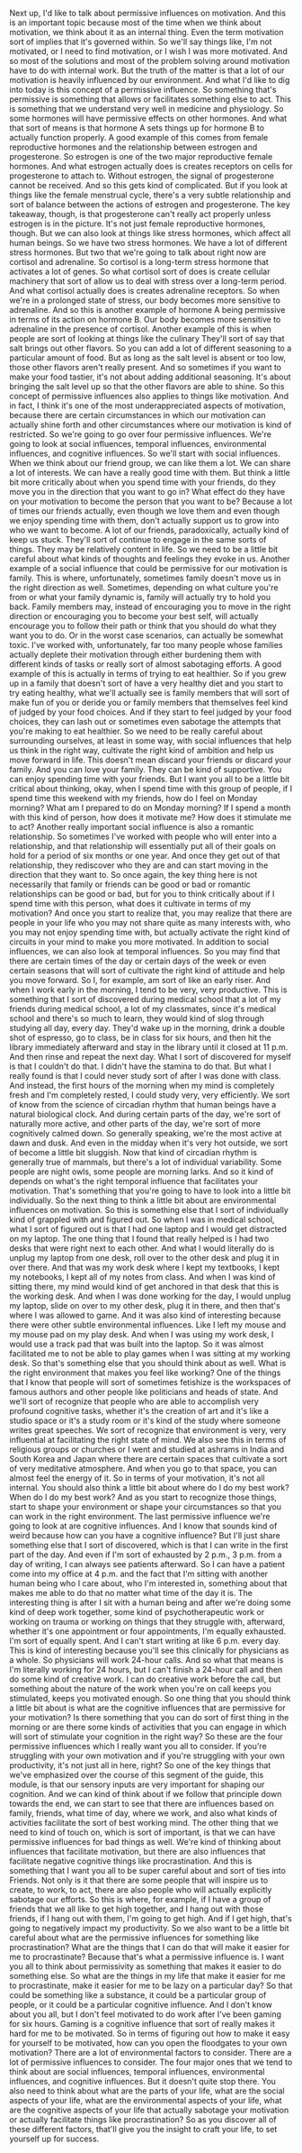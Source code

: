  Next up, I'd like to talk about permissive influences on motivation. And this is an important topic because most of the time when we think about motivation, we think about it as an internal thing. Even the term motivation sort of implies that it's governed within. So we'll say things like, I'm not motivated, or I need to find motivation, or I wish I was more motivated. And so most of the solutions and most of the problem solving around motivation have to do with internal work. But the truth of the matter is that a lot of our motivation is heavily influenced by our environment. And what I'd like to dig into today is this concept of a permissive influence. So something that's permissive is something that allows or facilitates something else to act. This is something that we understand very well in medicine and physiology. So some hormones will have permissive effects on other hormones. And what that sort of means is that hormone A sets things up for hormone B to actually function properly. A good example of this comes from female reproductive hormones and the relationship between estrogen and progesterone. So estrogen is one of the two major reproductive female hormones. And what estrogen actually does is creates receptors on cells for progesterone to attach to. Without estrogen, the signal of progesterone cannot be received. And so this gets kind of complicated. But if you look at things like the female menstrual cycle, there's a very subtle relationship and sort of balance between the actions of estrogen and progesterone. The key takeaway, though, is that progesterone can't really act properly unless estrogen is in the picture. It's not just female reproductive hormones, though. But we can also look at things like stress hormones, which affect all human beings. So we have two stress hormones. We have a lot of different stress hormones. But two that we're going to talk about right now are cortisol and adrenaline. So cortisol is a long-term stress hormone that activates a lot of genes. So what cortisol sort of does is create cellular machinery that sort of allow us to deal with stress over a long-term period. And what cortisol actually does is creates adrenaline receptors. So when we're in a prolonged state of stress, our body becomes more sensitive to adrenaline. And so this is another example of hormone A being permissive in terms of its action on hormone B. Our body becomes more sensitive to adrenaline in the presence of cortisol. Another example of this is when people are sort of looking at things like the culinary They'll sort of say that salt brings out other flavors. So you can add a lot of different seasoning to a particular amount of food. But as long as the salt level is absent or too low, those other flavors aren't really present. And so sometimes if you want to make your food tastier, it's not about adding additional seasoning. It's about bringing the salt level up so that the other flavors are able to shine. So this concept of permissive influences also applies to things like motivation. And in fact, I think it's one of the most underappreciated aspects of motivation, because there are certain circumstances in which our motivation can actually shine forth and other circumstances where our motivation is kind of restricted. So we're going to go over four permissive influences. We're going to look at social influences, temporal influences, environmental influences, and cognitive influences. So we'll start with social influences. When we think about our friend group, we can like them a lot. We can share a lot of interests. We can have a really good time with them. But think a little bit more critically about when you spend time with your friends, do they move you in the direction that you want to go in? What effect do they have on your motivation to become the person that you want to be? Because a lot of times our friends actually, even though we love them and even though we enjoy spending time with them, don't actually support us to grow into who we want to become. A lot of our friends, paradoxically, actually kind of keep us stuck. They'll sort of continue to engage in the same sorts of things. They may be relatively content in life. So we need to be a little bit careful about what kinds of thoughts and feelings they evoke in us. Another example of a social influence that could be permissive for our motivation is family. This is where, unfortunately, sometimes family doesn't move us in the right direction as well. Sometimes, depending on what culture you're from or what your family dynamic is, family will actually try to hold you back. Family members may, instead of encouraging you to move in the right direction or encouraging you to become your best self, will actually encourage you to follow their path or think that you should do what they want you to do. Or in the worst case scenarios, can actually be somewhat toxic. I've worked with, unfortunately, far too many people whose families actually deplete their motivation through either burdening them with different kinds of tasks or really sort of almost sabotaging efforts. A good example of this is actually in terms of trying to eat healthier. So if you grew up in a family that doesn't sort of have a very healthy diet and you start to try eating healthy, what we'll actually see is family members that will sort of make fun of you or deride you or family members that themselves feel kind of judged by your food choices. And if they start to feel judged by your food choices, they can lash out or sometimes even sabotage the attempts that you're making to eat healthier. So we need to be really careful about surrounding ourselves, at least in some way, with social influences that help us think in the right way, cultivate the right kind of ambition and help us move forward in life. This doesn't mean discard your friends or discard your family. And you can love your family. They can be kind of supportive. You can enjoy spending time with your friends. But I want you all to be a little bit critical about thinking, okay, when I spend time with this group of people, if I spend time this weekend with my friends, how do I feel on Monday morning? What am I prepared to do on Monday morning? If I spend a month with this kind of person, how does it motivate me? How does it stimulate me to act? Another really important social influence is also a romantic relationship. So sometimes I've worked with people who will enter into a relationship, and that relationship will essentially put all of their goals on hold for a period of six months or one year. And once they get out of that relationship, they rediscover who they are and can start moving in the direction that they want to. So once again, the key thing here is not necessarily that family or friends can be good or bad or romantic relationships can be good or bad, but for you to think critically about if I spend time with this person, what does it cultivate in terms of my motivation? And once you start to realize that, you may realize that there are people in your life who you may not share quite as many interests with, who you may not enjoy spending time with, but actually activate the right kind of circuits in your mind to make you more motivated. In addition to social influences, we can also look at temporal influences. So you may find that there are certain times of the day or certain days of the week or even certain seasons that will sort of cultivate the right kind of attitude and help you move forward. So I, for example, am sort of like an early riser. And when I work early in the morning, I tend to be very, very productive. This is something that I sort of discovered during medical school that a lot of my friends during medical school, a lot of my classmates, since it's medical school and there's so much to learn, they would kind of slog through studying all day, every day. They'd wake up in the morning, drink a double shot of espresso, go to class, be in class for six hours, and then hit the library immediately afterward and stay in the library until it closed at 11 p.m. And then rinse and repeat the next day. What I sort of discovered for myself is that I couldn't do that. I didn't have the stamina to do that. But what I really found is that I could never study sort of after I was done with class. And instead, the first hours of the morning when my mind is completely fresh and I'm completely rested, I could study very, very efficiently. We sort of know from the science of circadian rhythm that human beings have a natural biological clock. And during certain parts of the day, we're sort of naturally more active, and other parts of the day, we're sort of more cognitively calmed down. So generally speaking, we're the most active at dawn and dusk. And even in the midday when it's very hot outside, we sort of become a little bit sluggish. Now that kind of circadian rhythm is generally true of mammals, but there's a lot of individual variability. Some people are night owls, some people are morning larks. And so it kind of depends on what's the right temporal influence that facilitates your motivation. That's something that you're going to have to look into a little bit individually. So the next thing to think a little bit about are environmental influences on motivation. So this is something else that I sort of individually kind of grappled with and figured out. So when I was in medical school, what I sort of figured out is that I had one laptop and I would get distracted on my laptop. The one thing that I found that really helped is I had two desks that were right next to each other. And what I would literally do is unplug my laptop from one desk, roll over to the other desk and plug it in over there. And that was my work desk where I kept my textbooks, I kept my notebooks, I kept all of my notes from class. And when I was kind of sitting there, my mind would kind of get anchored in that desk that this is the working desk. And when I was done working for the day, I would unplug my laptop, slide on over to my other desk, plug it in there, and then that's where I was allowed to game. And it was also kind of interesting because there were other subtle environmental influences. Like I left my mouse and my mouse pad on my play desk. And when I was using my work desk, I would use a track pad that was built into the laptop. So it was almost facilitated me to not be able to play games when I was sitting at my working desk. So that's something else that you should think about as well. What is the right environment that makes you feel like working? One of the things that I know that people will sort of sometimes fetishize is the workspaces of famous authors and other people like politicians and heads of state. And we'll sort of recognize that people who are able to accomplish very profound cognitive tasks, whether it's the creation of art and it's like a studio space or it's a study room or it's kind of the study where someone writes great speeches. We sort of recognize that environment is very, very influential at facilitating the right state of mind. We also see this in terms of religious groups or churches or I went and studied at ashrams in India and South Korea and Japan where there are certain spaces that cultivate a sort of very meditative atmosphere. And when you go to that space, you can almost feel the energy of it. So in terms of your motivation, it's not all internal. You should also think a little bit about where do I do my best work? When do I do my best work? And as you start to recognize those things, start to shape your environment or shape your circumstances so that you can work in the right environment. The last permissive influence we're going to look at are cognitive influences. And I know that sounds kind of weird because how can you have a cognitive influence? But I'll just share something else that I sort of discovered, which is that I can write in the first part of the day. And even if I'm sort of exhausted by 2 p.m., 3 p.m. from a day of writing, I can always see patients afterward. So I can have a patient come into my office at 4 p.m. and the fact that I'm sitting with another human being who I care about, who I'm interested in, something about that makes me able to do that no matter what time of the day it is. The interesting thing is after I sit with a human being and after we're doing some kind of deep work together, some kind of psychotherapeutic work or working on trauma or working on things that they struggle with, afterward, whether it's one appointment or four appointments, I'm equally exhausted. I'm sort of equally spent. And I can't start writing at like 6 p.m. every day. This is kind of interesting because you'll see this clinically for physicians as a whole. So physicians will work 24-hour calls. And so what that means is I'm literally working for 24 hours, but I can't finish a 24-hour call and then do some kind of creative work. I can do creative work before the call, but something about the nature of the work when you're on call keeps you stimulated, keeps you motivated enough. So one thing that you should think a little bit about is what are the cognitive influences that are permissive for your motivation? Is there something that you can do sort of first thing in the morning or are there some kinds of activities that you can engage in which will sort of stimulate your cognition in the right way? So these are the four permissive influences which I really want you all to consider. If you're struggling with your own motivation and if you're struggling with your own productivity, it's not just all in here, right? So one of the key things that we've emphasized over the course of this segment of the guide, this module, is that our sensory inputs are very important for shaping our cognition. And we can kind of think about if we follow that principle down towards the end, we can start to see that there are influences based on family, friends, what time of day, where we work, and also what kinds of activities facilitate the sort of best working mind. The other thing that we need to kind of touch on, which is sort of important, is that we can have permissive influences for bad things as well. We're kind of thinking about influences that facilitate motivation, but there are also influences that facilitate negative cognitive things like procrastination. And this is something that I want you all to be super careful about and sort of ties into Friends. Not only is it that there are some people that will inspire us to create, to work, to act, there are also people who will actually explicitly sabotage our efforts. So this is where, for example, if I have a group of friends that we all like to get high together, and I hang out with those friends, if I hang out with them, I'm going to get high. And if I get high, that's going to negatively impact my productivity. So we also want to be a little bit careful about what are the permissive influences for something like procrastination? What are the things that I can do that will make it easier for me to procrastinate? Because that's what a permissive influence is. I want you all to think about permissivity as something that makes it easier to do something else. So what are the things in my life that make it easier for me to procrastinate, make it easier for me to be lazy on a particular day? So that could be something like a substance, it could be a particular group of people, or it could be a particular cognitive influence. And I don't know about you all, but I don't feel motivated to do work after I've been gaming for six hours. Gaming is a cognitive influence that sort of really makes it hard for me to be motivated. So in terms of figuring out how to make it easy for yourself to be motivated, how can you open the floodgates to your own motivation? There are a lot of environmental factors to consider. There are a lot of permissive influences to consider. The four major ones that we tend to think about are social influences, temporal influences, environmental influences, and cognitive influences. But it doesn't quite stop there. You also need to think about what are the parts of your life, what are the social aspects of your life, what are the environmental aspects of your life, what are the cognitive aspects of your life that actually sabotage your motivation or actually facilitate things like procrastination? So as you discover all of these different factors, that'll give you the insight to craft your life, to set yourself up for success.